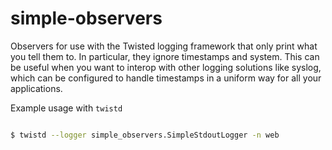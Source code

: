 simple-observers
================

Observers for use with the Twisted logging framework that only print what you
tell them to. In particular, they ignore timestamps and system. This can be
useful when you want to interop with other logging solutions like syslog, which
can be configured to handle timestamps in a uniform way for all your
applications.

Example usage with `twistd`

```bash

$ twistd --logger simple_observers.SimpleStdoutLogger -n web

```
